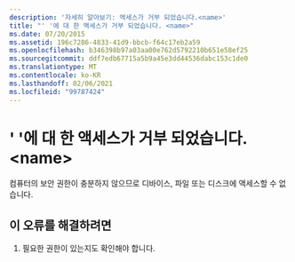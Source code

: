 ```yaml
---
description: '자세히 알아보기: 액세스가 거부 되었습니다.<name>'
title: "' '에 대 한 액세스가 거부 되었습니다. <name>"
ms.date: 07/20/2015
ms.assetid: 196c7286-4833-41d9-bbcb-f64c17eb2a59
ms.openlocfilehash: b346398b97a03aa00e762d5792210b651e58ef25
ms.sourcegitcommit: ddf7edb67715a5b9a45e3dd44536dabc153c1de0
ms.translationtype: MT
ms.contentlocale: ko-KR
ms.lasthandoff: 02/06/2021
ms.locfileid: "99787424"
---
```

# <a name="access-denied-to-name"></a>' '에 대 한 액세스가 거부 되었습니다. \<name>

컴퓨터의 보안 권한이 충분하지 않으므로 디바이스, 파일 또는 디스크에 액세스할 수 없습니다.  
  
## <a name="to-correct-this-error"></a>이 오류를 해결하려면  
  
1. 필요한 권한이 있는지도 확인해야 합니다.  
